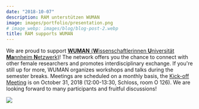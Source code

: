 ```yaml
---
date: "2018-10-07"
description: RAM unterstützen WUMAN
image: images/portfolio/presentation.png
# image_webp: images/blog/blog-post-2.webp
title: RAM supports WUMAN
---
```


We are proud to support [**WUMAN** (**W**issenschaftlerinnen **U**niversität **Ma**nnheim **N**etzwerk)](https://wuman307139351.wordpress.com)! The network offers you the chance to connect with other female researchers and promotes interdisciplinary exchange. If you're still up for more, WUMAN organizes workshops and talks during the semester breaks. Meetings are scheduled on a monthly basis, the [Kick-off Meeting](https://www.facebook.com/events/169582353961745/) is on October 31, 2018 (12:00-13:30, Schloss, room O 126). We are looking forward to many participants and fruitful discussions!

![](/images/portfolio/wuman.jpg)